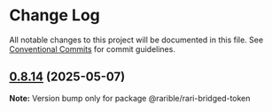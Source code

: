 # Change Log

All notable changes to this project will be documented in this file.
See [Conventional Commits](https://conventionalcommits.org) for commit guidelines.

## [0.8.14](https://github.com/rarible/protocol-contracts/compare/v0.8.1...v0.8.14) (2025-05-07)

**Note:** Version bump only for package @rarible/rari-bridged-token
